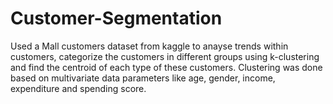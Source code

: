 # Customer-Segmentation
Used a Mall customers dataset from kaggle to anayse trends within customers, categorize the customers in different groups using k-clustering and find the centroid of each type of these customers. Clustering was done based on multivariate data parameters like age, gender, income, expenditure and spending score. 
